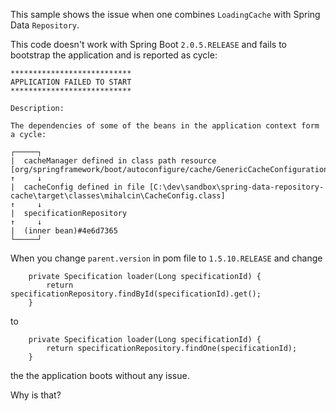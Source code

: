 This sample shows the issue when one combines `LoadingCache` with Spring Data `Repository`.

This code doesn't work with Spring Boot `2.0.5.RELEASE` and fails to bootstrap the application and is reported as cycle:

```
***************************
APPLICATION FAILED TO START
***************************

Description:

The dependencies of some of the beans in the application context form a cycle:

┌─────┐
|  cacheManager defined in class path resource [org/springframework/boot/autoconfigure/cache/GenericCacheConfiguration.class]
↑     ↓
|  cacheConfig defined in file [C:\dev\sandbox\spring-data-repository-cache\target\classes\mihalcin\CacheConfig.class]
↑     ↓
|  specificationRepository
↑     ↓
|  (inner bean)#4e6d7365
└─────┘
```

When you change `parent.version` in pom file to `1.5.10.RELEASE` and change

```
    private Specification loader(Long specificationId) {
        return specificationRepository.findById(specificationId).get();
    }
```

to

```
    private Specification loader(Long specificationId) {
        return specificationRepository.findOne(specificationId);
    }

```
the the application boots without any issue.

Why is that?
